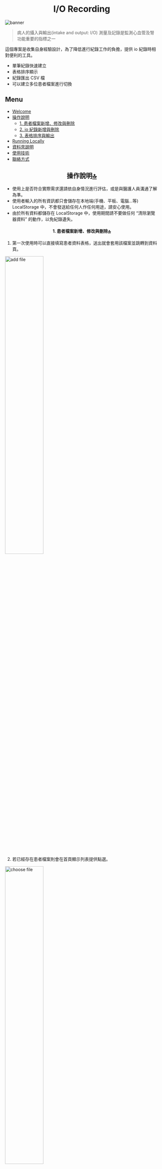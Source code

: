 <h1 align='center' id="welcome">I/O Recording</h1>

![banner](image/README/banner.png)

> 病人的攝入與輸出(intake and output: I/O) 測量及記錄是監測心血管及腎功能重要的指標之一

這個專案是收集自身經驗設計，為了降低進行紀錄工作的負擔，提供 io 紀錄時相對便利的工具。

- 單筆紀錄快速建立
- 表格排序顯示
- 紀錄匯出 CSV 檔
- 可以建立多位患者檔案進行切換

## Menu

- [Welcome](#welcome)
- [操作說明](#how-to-use)
  - [1. 患者檔案新增、修改與刪除](#file-manage)
  - [2. io 紀錄新增與刪除](#record-manage)
  - [3. 表格排序與輸出](#display-export)
- [Running Locally](#running-locally)
- [資料夾說明](#資料夾說明)
- [使用技術](#使用技術)
- [聯絡方式](#聯絡方式)
<h2 align='center' id="how-to-use">操作說明<a href="#menu">🔝</a></h2>

- 使用上是否符合實際需求還請依自身情況進行評估，或是與醫護人員溝通了解為準。
- 使用者輸入的所有資訊都只會儲存在本地端(手機、平板、電腦...等) LocalStorage 中，不會發送給任何人作任何用途，請安心使用。
- 由於所有資料都儲存在 LocalStorage 中，使用期間請不要做任何 “清除瀏覽器資料” 的動作，以免紀錄遺失。

<h4 align='center' id="file-manage">1. 患者檔案新增、修改與刪除<a href="#menu">🔝</a></h4>

1. 第一次使用時可以直接填寫患者資料表格，送出就會套用該檔案並跳轉到資料頁。

<img src="image/README/add_file.png" alt="add file" width="50%" align="center">

2. 若已經存在患者檔案則會在首頁顯示列表提供點選。

<img src="image/README/choose_file.png" alt="choose file" width="50%">

3. 點擊紀錄頁面右上角顯示檔案資料的區塊，會顯示編輯檔案的視窗，也可以點擊刪除鈕刪除目前使用的檔案與其紀錄。

<img src="image/README/edit_file.png" alt="edit file" width="50%">

<h4 align='center' id="record-manage">2. io 紀錄新增與刪除<a href="#menu">🔝</a></h4>

1. 點擊紀錄頁面右下角的按鈕建立單筆紀錄。

<img src="image/README/record_page.png" alt="record page" width="50%">

2. 選擇紀錄的類型。

<img src="image/README/choose_type.png" alt="choose type" width="50%">

3. 填寫欄位：

- 日期欄位必填，會自動帶入當下的時間可以依需求自行調整。
- 計量欄位必填，除了“排便”目前不設有此欄位。單位為 ml 或 g，使用時根據提示填寫數字即可。
- 備註欄位非必填，可以用來記錄更詳細的內容，如食物種類、排尿排便狀態...等。

<img src="image/README/fill_info.png" alt="fill info" width="50%">

4. 送出後即會顯示在表格上，並且在單筆資料(row)的右方有垃圾桶按鈕，點擊按鈕就可以進行刪除。

<img src="image/README/delete_button.png" alt="delete button" width="50%"><img src="image/README/delete_record.png" alt="delete record" width="50%">

<h4 align='center' id="display-export">3. 表格排序與輸出<a href="#menu">🔝</a></h4>

1. 點擊“欄位名稱”(column head)即可切換升降冪排序，常用於時間排序。
2. 表格上方提供三個按鈕：

- COLUMNS：可以在不影響目前紀錄的情況下，控制特定欄位顯示與否。
- FILTERS：可以在不影響目前紀錄的情況下，設定一個條件將資料篩選顯示，如篩選類別、篩選特定日期。
- EXPORT：可以輸出 csv 檔供使用者留存或進一步使用，輸出內容會受到 COLUMNS、FILTERS 的設定影響。( 檔名範例： io*record_export*{{西元年月日}}.csv、io_record_export_20240320.csv )

<img src="image/README/record_success.png" alt="add file" width="50%">

<h2 align='center' id="running-locally">Running Locally<a href="#menu">🔝</a></h2>

1. Clone this repository:

   ```bash
   git clone https://github.com/freshmeatba11/record_io_tool.git
   ```

2. Install the dependencies:

   ```bash
   npm install
   ```

3. Run the application:

   ```bash
   npm run dev
   # or
   yarn dev
   # or
   pnpm dev
   # or
   bun dev
   ```

4. Finally, visit [http://localhost:3000](http://localhost:3000/) in your web browser.

<h2 align='center' id="資料夾說明">資料夾說明<a href="#menu">🔝</a></h2>

- app - 頁面與專用元件放置處
- assets - 靜態資源放置處
- components - 通用元件放置處
- config - 固定常數資料放置處
- hooks - 客製 hooks 放置處
- lib - 套件 wrapper 放置處
- stores - zustand 狀態管理設定放置處
- theme - 共通樣式設定放置處

<h2 align='center' id="使用技術">使用技術<a href="#menu">🔝</a></h2>

- next: 14.0.4
- zustand: 4.4.7
- react-hook-form: 7.49.3
- styled-components: 6.1.3
- dayjs: 1.11.10
- @mui/material: 5.15.2
- @mui/x-data-grid: 6.18.6
- sonner: 1.4.0

<h2 align='center' id="聯絡方式">聯絡方式<a href="#menu">🔝</a></h2>

email : cmjj8898212032@gmail.com

